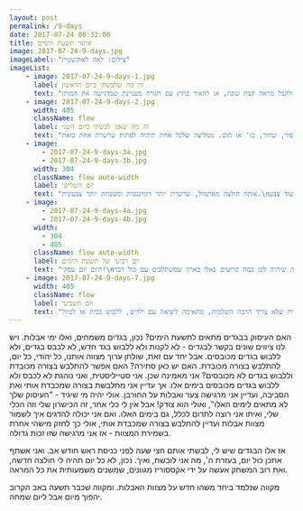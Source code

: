 ```yaml
---
layout: post
permalink: /9-days
date: 2017-07-24 08:32:00
title: אתגר תשעת הימים
image: 2017-07-24-9-days.jpg
imageLabel: "צילום: לאה לאוקשטיין"
imageList:
    - image: 2017-07-24-9-days-1.jpg
      label: זה מה שלבשתי ביום הראשון
      text: "טיפ קטן, שמאפשר גיוון נוסף עם אותם הבגדים: אם יש לך טוניקה, אז אפשר לפעמים גם להכניס אותה בתוך החצאית ולקבל מראה קצת שונה, או להאיר בחוץ עם חגורה מעניינת שמדגישה את המותן."
    - image: 2017-07-24-9-days-2.jpg
      width: 405
      className: flow
      label: זה מה שאני לבשתי ביום השני
      text: "אם הלבוש מאוד צבעוני, אקססוריז ניטרלי יהיה מאוד שימושי - מעץ, מעור, משהו אפור, שחור, בז' או חום. ממליצה שלכל אחת תיהיה לפחות שרשרת אחת כזאת."
    - image:
        - 2017-07-24-9-days-3a.jpg
        - 2017-07-24-9-days-3b.jpg
      width: 304
      className: flow auto-width
      label: יום השלישי
      text: "אותה חולצה מאתמול, שרשרת יותר דומיננטית ומטפחת יותר צבעונית.\nהשתמשתי ב3 צבעים - ורוד, ירוק בשרשרת וכחול. הנעליים לבנות - זה צבע ניטראלי, לכן אני לא סופרת אותו כעוד צבע."
    - image:
        - 2017-07-24-9-days-4a.jpg
        - 2017-07-24-9-days-4b.jpg
      width:
        - 304
        - 405
      className: flow auto-width
      label: יום רביעי של תשעת הימים
      text: "היום יום עסקי!\nחולצה כזאת בצבע כחול כהה היא ניטרלית, וכול צבע אחר יתאים לה! והצבע הזה גם מתאים לכולן! שווה שיהיה לכן כמה פריטים כאלו בארון שמשתלבים עם כול דבר!"
    - image: 2017-07-24-9-days-7.jpg
      width: 405
      className: flow
      label: יום השביעי
      text: "שמלת חולצה ג'ינס (מתמנון) היא מושלמת לחופש הגדול, נוחה ונעימה, משתלבת בקלות עם כול דבר אחר, קל להוסיף לה מטפחת מעניינת או אקססוריז מיוחד. שימושית שלא צריך הרבה השלמות, מתאימה ליציאה עם ילדים, ללבוש בבית או לטיול."
---
```


האם העיסוק בבגדים מתאים לתשעת הימים?
נכון, בגדים משמחים, ואלו ימי אבלות.
ויש לנו ציווים שונים בקשר לבגדים - לא לקנות ולא ללבוש בגד חדש, לא לכבס בגדים, ולא ללבוש בגדים מכובסים.
אבל יחד עם זאת, שולחן ערוך מצווה אותנו, כל יהודי, כל יום, להתלבש בצורה מכובדת.
האם יש כאן סתירה? האם אפשר להתלבש בצורה מכובדת וללבוש בגדים לא מכובסים?
אני מאמינה שכן.
אני סטייליסטית, ואני נוהגת לא לכבס ולא ללבוש בגדים מכובסים בימים אלו. אך עדיין אני מתלבשת בצורה שמכבדת אותי ואת הסביבה, ועדיין אני מרגישה צער ואבלות על החורבן.
אולי יהיה מי שיגיד - "העיסוק שלך לא מתאים לימים האלו", ואולי הוא צודק! אבל אין לי כלי אחר, זה הכישרון שלי וזה הכלי שלי, ואיתו אני רוצה לתרום לכלל, גם בימים האלו. ואם אני יכולה להדגים איך לשמור מצוות אבלות ועדיין להתלבש בצורה שמכבדת אותי, אולי כך לחזק מישהי אחרת בשמירת המצוות - אז אני מרגישה שזו זכות גדולה.

אז אלו הבגדים שיש לי, לבשתי אותם חצי שעה לפני כניסת ראש חודש אב. ואני אשתף אתכן כול יום, בעזרת ה', מה אני לובשת, ואיך. נכון, לא כל יום תהיה לי חולצה חדשה, ואת רוב המשחק אעשה על ידי אקססוריז מגוונים, שמשנים משמעותית את כל המראה.

מקווה שנלמד ביחד משהו חדש על מצוות האבלות.
ומקווה שכבר תשעה באב הקרוב יהפוך מיום אבל ליום שמחה.
